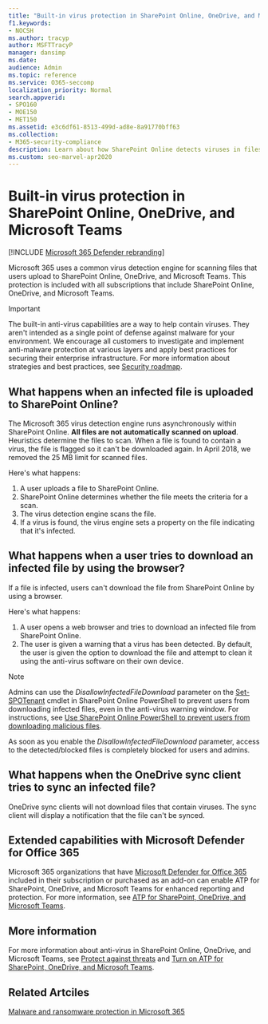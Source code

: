 ```yaml
---
title: "Built-in virus protection in SharePoint Online, OneDrive, and Microsoft Teams"
f1.keywords:
- NOCSH
ms.author: tracyp
author: MSFTTracyP
manager: dansimp
ms.date:
audience: Admin
ms.topic: reference
ms.service: O365-seccomp
localization_priority: Normal
search.appverid:
- SPO160
- MOE150
- MET150
ms.assetid: e3c6df61-8513-499d-ad8e-8a91770bff63
ms.collection:
- M365-security-compliance
description: Learn about how SharePoint Online detects viruses in files that users upload and prevents users from downloading or syncing the files.
ms.custom: seo-marvel-apr2020
---
```


# Built-in virus protection in SharePoint Online, OneDrive, and Microsoft Teams

[!INCLUDE [Microsoft 365 Defender rebranding](../includes/microsoft-defender-for-office.md)]

Microsoft 365 uses a common virus detection engine for scanning files that users upload to SharePoint Online, OneDrive, and Microsoft Teams. This protection is included with all subscriptions that include SharePoint Online, OneDrive, and Microsoft Teams.

> [!IMPORTANT]
> The built-in anti-virus capabilities are a way to help contain viruses. They aren't intended as a single point of defense against malware for your environment. We encourage all customers to investigate and implement anti-malware protection at various layers and apply best practices for securing their enterprise infrastructure. For more information about strategies and best practices, see [Security roadmap](security-roadmap.md).

## What happens when an infected file is uploaded to SharePoint Online?

The Microsoft 365 virus detection engine runs asynchronously within SharePoint Online. **All files are not automatically scanned on upload**. Heuristics determine the files to scan. When a file is found to contain a virus, the file is flagged so it can't be downloaded again. In April 2018, we removed the 25 MB limit for scanned files.

Here's what happens:

1. A user uploads a file to SharePoint Online.
2. SharePoint Online determines whether the file meets the criteria for a scan.
3. The virus detection engine scans the file.
4. If a virus is found, the virus engine sets a property on the file indicating that it's infected.

## What happens when a user tries to download an infected file by using the browser?

If a file is infected, users can't download the file from SharePoint Online by using a browser.

Here's what happens:

1. A user opens a web browser and tries to download an infected file from SharePoint Online.
2. The user is given a warning that a virus has been detected. By default, the user is given the option to download the file and attempt to clean it using the anti-virus software on their own device.

> [!NOTE]
>
> Admins can use the *DisallowInfectedFileDownload* parameter on the [Set-SPOTenant](https://docs.microsoft.com/powershell/module/sharepoint-online/Set-SPOTenant) cmdlet in SharePoint Online PowerShell to prevent users from downloading infected files, even in the anti-virus warning window. For instructions, see [Use SharePoint Online PowerShell to prevent users from downloading malicious files](turn-on-atp-for-spo-odb-and-teams.md#step-2-recommended-use-sharepoint-online-powershell-to-prevent-users-from-downloading-malicious-files).
>
> As soon as you enable the *DisallowInfectedFileDownload* parameter, access to the detected/blocked files is completely blocked for users and admins.

## What happens when the OneDrive sync client tries to sync an infected file?

OneDrive sync clients will not download files that contain viruses. The sync client will display a notification that the file can't be synced.

## Extended capabilities with Microsoft Defender for Office 365

Microsoft 365 organizations that have [Microsoft Defender for Office 365](office-365-atp.md) included in their subscription or purchased as an add-on can enable ATP for SharePoint, OneDrive, and Microsoft Teams for enhanced reporting and protection. For more information, see [ATP for SharePoint, OneDrive, and Microsoft Teams](atp-for-spo-odb-and-teams.md).

## More information

For more information about anti-virus in SharePoint Online, OneDrive, and Microsoft Teams, see [Protect against threats](protect-against-threats.md) and [Turn on ATP for SharePoint, OneDrive, and Microsoft Teams](turn-on-atp-for-spo-odb-and-teams.md).


## Related Artciles

[Malware and ransomware protection in Microsoft 365](https://docs.microsoft.com/compliance/assurance/assurance-malware-and-ransomware-protection)
